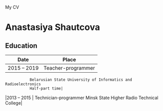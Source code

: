 My CV

# Anastasiya Shautcova
## Education

|Date | Place|
|-----|------|
|2015 – 2019 | Teacher-programmer
               Belarusian State University of Informatics and Radioelectronics
               Half-part time|
|2013 – 2015 | Technician-programmer
               Minsk State Higher Radio Technical College|